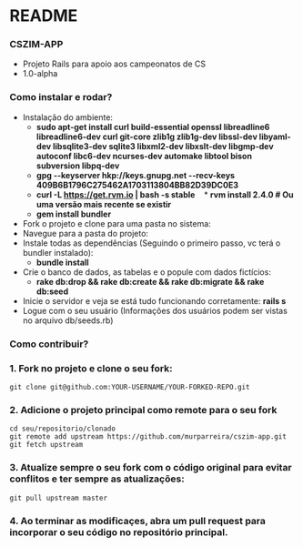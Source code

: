 # README

### CSZIM-APP ###

* Projeto Rails para apoio aos campeonatos de CS
* 1.0-alpha

### Como instalar e rodar? ###

* Instalação do ambiente:
    * **sudo apt-get install curl build-essential openssl libreadline6 libreadline6-dev curl git-core zlib1g zlib1g-dev libssl-dev libyaml-dev libsqlite3-dev sqlite3 libxml2-dev libxslt-dev libgmp-dev autoconf libc6-dev ncurses-dev automake libtool bison subversion libpq-dev**
    * **gpg --keyserver hkp://keys.gnupg.net --recv-keys 409B6B1796C275462A1703113804BB82D39DC0E3**
    * **curl -L https://get.rvm.io | bash -s stable**
    * **rvm install 2.4.0 # Ou uma versão mais recente se existir**
    * **gem install bundler**
* Fork o projeto e clone para uma pasta no sistema:
* Navegue para a pasta do projeto:
* Instale todas as dependências (Seguindo o primeiro passo, vc terá o bundler instalado):
    * **bundle install**
* Crie o banco de dados, as tabelas e o popule com dados fictícios:
    * **rake db:drop && rake db:create && rake db:migrate && rake db:seed**
* Inicie o servidor e veja se está tudo funcionando corretamente: **rails s**
* Logue com o seu usuário (Informações dos usuários podem ser vistas no arquivo db/seeds.rb)

### Como contribuir? ###

### 1. Fork no projeto e clone o seu fork:

    git clone git@github.com:YOUR-USERNAME/YOUR-FORKED-REPO.git

### 2. Adicione o projeto principal como remote para o seu fork 

    cd seu/repositorio/clonado
    git remote add upstream https://github.com/murparreira/cszim-app.git
    git fetch upstream

### 3. Atualize sempre o seu fork com o código original para evitar conflitos e ter sempre as atualizações:

    git pull upstream master

### 4. Ao terminar as modificaçes, abra um pull request para incorporar o seu código no repositório principal.
